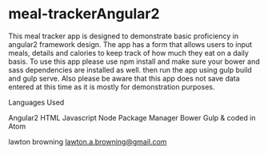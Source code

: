 # meal-trackerAngular2
This meal tracker app is designed to demonstrate basic proficiency in angular2 framework design. 
The app has a form that allows users to input meals, details and calories to keep track of how much they eat on a daily basis.
To use this app please use npm install and make sure your bower and sass dependencies are installed as well. then run the app
using gulp build and gulp serve. Also please be aware that this app does not save data entered at this time as it is mostly 
for demonstration purposes.

Languages Used

Angular2
HTML
Javascript
    Node Package Manager
    Bower
    Gulp
& coded in Atom


lawton browning 
lawton.a.browning@gmail.com
